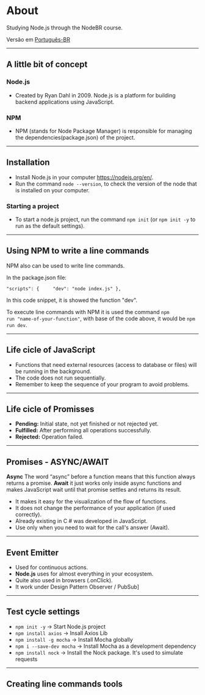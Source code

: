 # About

Studying Node.js through the NodeBR course.

Versão em [Português-BR](https://github.com/fernandadagostin/NodeJS/blob/master/README_pt-br.md)

---

## A little bit of concept

### Node.js

- Created by Ryan Dahl in 2009. Node.js is a platform for building backend applications using JavaScript.

### NPM

- NPM (stands for Node Package Manager) is responsible for managing the dependencies(package.json) of the project.

---
## Installation

- Install Node.js in your computer <https://nodejs.org/en/>.
- Run the command <code>node --version</code>, to check the version of the node that is installed on your computer.

### Starting a project

- To start a node.js project, run the command <code>npm init</code> (or <code>npm init -y</code> to run as the default settings).

---
## Using NPM to write a line commands

NPM also can be used to write line commands.

In the package.json file:

<code>"scripts": {
&ensp;&ensp;&ensp;&ensp;"dev": "node index.js"
},</code>

In this code snippet, it is showed the function "dev".

To execute line commands with NPM it is used the command <code>npm run "name-of-your-function"</code>, with base of the code above, it would be <code>npm run dev</code>.

---
## Life cicle of JavaScript

- Functions that need external resources (access to database or files) will be running in the background.
- The code does not run sequentially.
- Remember to keep the sequence of your program to avoid problems.

---
## Life cicle of Promisses

- **Pending:** Initial state, not yet finished or not rejected yet.
- **Fulfilled:** After performing all operations successfully.
- **Rejected:** Operation failed.

---
## Promises - ASYNC/AWAIT

**Async** The word “async” before a function means that this function always returns a promise.
**Await** it just works only inside async functions and makes JavaScript wait until that promise settles and returns its result.

- It makes it easy for the visualization of the flow of functions.
- It does not change the performance of your application (if used correctly).
- Already existing in C # was developed in JavaScript.
- Use only when you need to wait for the call's answer (Await).

---
## Event Emitter

- Used for continuous actions.
- **Node.js** uses for almost everything in your ecosystem.
- Quite also used in browsers (.onClick).
- It work under Design Pattern Observer / PubSub]

---

## Test cycle settings

- <code>npm init -y</code> -> Start Node.js project
- <code>npm install axios</code> -> Insall Axios Lib
- <code>npm install -g mocha</code> -> Install Mocha globally
- <code>npm i --save-dev mocha</code> -> Install Mocha as a development dependency
- <code>npm install nock</code> -> Install the Nock package. It's used to simulate requests

---

## Creating line commands tools
